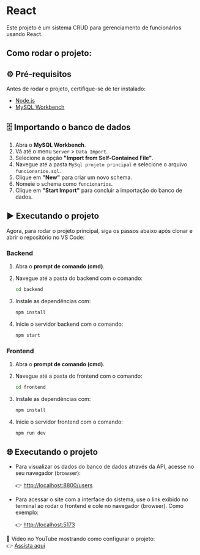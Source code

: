 # React

Este projeto é um sistema CRUD para gerenciamento de funcionários usando React.

## Como rodar o projeto:

## ⚙️ Pré-requisitos

Antes de rodar o projeto, certifique-se de ter instalado:

- [Node.js](https://nodejs.org/)
- [MySQL Workbench](https://www.mysql.com/products/workbench/)

## 🗄️ Importando o banco de dados

1. Abra o **MySQL Workbench**.
2. Vá até o menu `Server` > `Data Import`.
3. Selecione a opção **"Import from Self-Contained File"**.
4. Navegue até a pasta `MySql projeto principal` e selecione o arquivo `funcionarios.sql`.
5. Clique em **"New"** para criar um novo schema.
6. Nomeie o schema como `funcionarios`.
7. Clique em **"Start Import"** para concluir a importação do banco de dados.

## ▶️ Executando o projeto

Agora, para rodar o projeto principal, siga os passos abaixo após clonar e abrir o repositório no VS Code:

###  Backend

1. Abra o **prompt de comando (cmd)**.
2. Navegue até a pasta do backend com o comando:

   ```bash
   cd backend
3. Instale as dependências com:
   ```bash
   npm install
4. Inicie o servidor backend com o comando:
   ```bash
   npm start
###  Frontend

1. Abra o **prompt de comando (cmd)**.
2. Navegue até a pasta do frontend com o comando:

   ```bash
   cd frontend
3. Instale as dependências com:
   ```bash
   npm install
4. Inicie o servidor frontend com o comando:
   ```bash
   npm run dev

## 🌐 Executando o projeto

- Para visualizar os dados do banco de dados através da API, acesse no seu navegador (browser):

  👉 [http://localhost:8800/users](http://localhost:8800/users)

- Para acessar o site com a interface do sistema, use o link exibido no terminal ao rodar o frontend e cole no navegador (browser). Como exemplo:

  👉 [http://localhost:5173](http://localhost:5173)

🎥 Vídeo no YouTube mostrando como configurar o projeto:  
👉 [Assista aqui](https://www.youtube.com)

   
